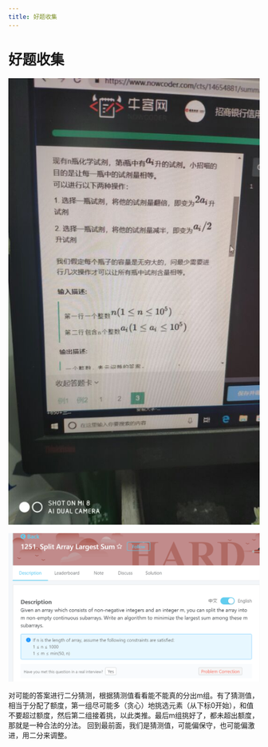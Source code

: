 ```yaml
---
title: 好题收集
---
```


# 好题收集

![-7874816983bc5660](assets/-7874816983bc5660.jpg)

![-3ae736fa72d42855](assets/-3ae736fa72d42855.png)

对可能的答案进行二分猜测，根据猜测值看看能不能真的分出m组。有了猜测值，相当于分配了额度，第一组尽可能多（贪心）地挑选元素（从下标0开始），和值不要超过额度，然后第二组接着挑，以此类推。最后m组挑好了，都未超出额度，那就是一种合法的分法。
回到最前面，我们是猜测值，可能偏保守，也可能偏激进，用二分来调整。